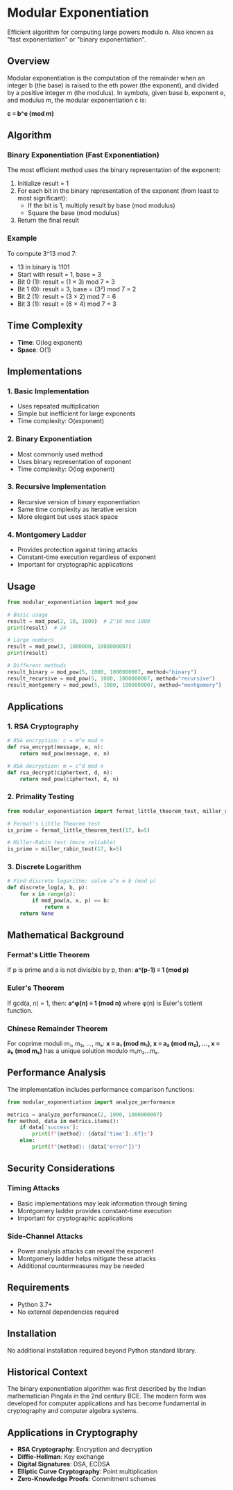 # Modular Exponentiation

Efficient algorithm for computing large powers modulo n. Also known as "fast exponentiation" or "binary exponentiation".

## Overview

Modular exponentiation is the computation of the remainder when an integer b (the base) is raised to the eth power (the exponent), and divided by a positive integer m (the modulus). In symbols, given base b, exponent e, and modulus m, the modular exponentiation c is:

**c ≡ b^e (mod m)**

## Algorithm

### Binary Exponentiation (Fast Exponentiation)

The most efficient method uses the binary representation of the exponent:

1. Initialize result = 1
2. For each bit in the binary representation of the exponent (from least to most significant):
   - If the bit is 1, multiply result by base (mod modulus)
   - Square the base (mod modulus)
3. Return the final result

### Example
To compute 3^13 mod 7:
- 13 in binary is 1101
- Start with result = 1, base = 3
- Bit 0 (1): result = (1 × 3) mod 7 = 3
- Bit 1 (0): result = 3, base = (3²) mod 7 = 2
- Bit 2 (1): result = (3 × 2) mod 7 = 6
- Bit 3 (1): result = (6 × 4) mod 7 = 3

## Time Complexity

- **Time**: O(log exponent)
- **Space**: O(1)

## Implementations

### 1. Basic Implementation
- Uses repeated multiplication
- Simple but inefficient for large exponents
- Time complexity: O(exponent)

### 2. Binary Exponentiation
- Most commonly used method
- Uses binary representation of exponent
- Time complexity: O(log exponent)

### 3. Recursive Implementation
- Recursive version of binary exponentiation
- Same time complexity as iterative version
- More elegant but uses stack space

### 4. Montgomery Ladder
- Provides protection against timing attacks
- Constant-time execution regardless of exponent
- Important for cryptographic applications

## Usage

```python
from modular_exponentiation import mod_pow

# Basic usage
result = mod_pow(2, 10, 1000)  # 2^10 mod 1000
print(result)  # 24

# Large numbers
result = mod_pow(3, 1000000, 1000000007)
print(result)

# Different methods
result_binary = mod_pow(5, 1000, 1000000007, method="binary")
result_recursive = mod_pow(5, 1000, 1000000007, method="recursive")
result_montgomery = mod_pow(5, 1000, 1000000007, method="montgomery")
```

## Applications

### 1. RSA Cryptography
```python
# RSA encryption: c = m^e mod n
def rsa_encrypt(message, e, n):
    return mod_pow(message, e, n)

# RSA decryption: m = c^d mod n
def rsa_decrypt(ciphertext, d, n):
    return mod_pow(ciphertext, d, n)
```

### 2. Primality Testing
```python
from modular_exponentiation import fermat_little_theorem_test, miller_rabin_test

# Fermat's Little Theorem test
is_prime = fermat_little_theorem_test(17, k=5)

# Miller-Rabin test (more reliable)
is_prime = miller_rabin_test(17, k=5)
```

### 3. Discrete Logarithm
```python
# Find discrete logarithm: solve a^x ≡ b (mod p)
def discrete_log(a, b, p):
    for x in range(p):
        if mod_pow(a, x, p) == b:
            return x
    return None
```

## Mathematical Background

### Fermat's Little Theorem
If p is prime and a is not divisible by p, then:
**a^(p-1) ≡ 1 (mod p)**

### Euler's Theorem
If gcd(a, n) = 1, then:
**a^φ(n) ≡ 1 (mod n)**
where φ(n) is Euler's totient function.

### Chinese Remainder Theorem
For coprime moduli m₁, m₂, ..., mₖ:
**x ≡ a₁ (mod m₁), x ≡ a₂ (mod m₂), ..., x ≡ aₖ (mod mₖ)**
has a unique solution modulo m₁m₂...mₖ.

## Performance Analysis

The implementation includes performance comparison functions:

```python
from modular_exponentiation import analyze_performance

metrics = analyze_performance(2, 1000, 1000000007)
for method, data in metrics.items():
    if data['success']:
        print(f"{method}: {data['time']:.6f}s")
    else:
        print(f"{method}: {data['error']}")
```

## Security Considerations

### Timing Attacks
- Basic implementations may leak information through timing
- Montgomery ladder provides constant-time execution
- Important for cryptographic applications

### Side-Channel Attacks
- Power analysis attacks can reveal the exponent
- Montgomery ladder helps mitigate these attacks
- Additional countermeasures may be needed

## Requirements

- Python 3.7+
- No external dependencies required

## Installation

No additional installation required beyond Python standard library.

## Historical Context

The binary exponentiation algorithm was first described by the Indian mathematician Pingala in the 2nd century BCE. The modern form was developed for computer applications and has become fundamental in cryptography and computer algebra systems.

## Applications in Cryptography

- **RSA Cryptography**: Encryption and decryption
- **Diffie-Hellman**: Key exchange
- **Digital Signatures**: DSA, ECDSA
- **Elliptic Curve Cryptography**: Point multiplication
- **Zero-Knowledge Proofs**: Commitment schemes 